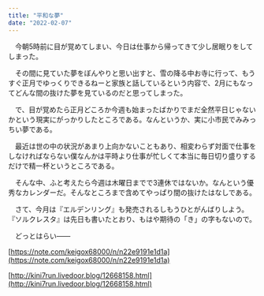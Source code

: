```yaml
---
title: "平和な夢"
date: "2022-02-07"
---
```


　今朝5時前に目が覚めてしまい、今日は仕事から帰ってきて少し居眠りをしてしまった。

　その間に見ていた夢をぼんやりと思い出すと、雪の降る中お寺に行って、もうすぐ正月でゆっくりできるねーと家族と話しているという内容で、2月にもなってどんな間の抜けた夢を見ているのだと思ってしまった。

　で、目が覚めたら正月どころか今週も始まったばかりでまだ全然平日じゃないかという現実にがっかりしたところである。なんというか、実に小市民でみみっちい夢である。

　最近は世の中の状況があまり上向かないこともあり、相変わらず対面で仕事をしなければならない僕なんかは平時より仕事が忙しくて本当に毎日切り盛りするだけで精一杯というところである。

　そんな中、ふと考えたら今週は木曜日までで3連休ではないか。なんという優秀なカレンダーだ。そんなところまで含めてやっぱり間の抜けたはなしである。

　さて、今月は『エルデンリング』も発売されるしもうひとがんばりしよう。『ソルクレスタ』は先日も書いたとおり、もはや期待の「き」の字もないので。

　どっとはらい――

[https://note.com/keigox68000/n/n22e9191e1d1a](https://note.com/keigox68000/n/n22e9191e1d1a)

[http://kini7run.livedoor.blog/12668158.html](http://kini7run.livedoor.blog/12668158.html)
